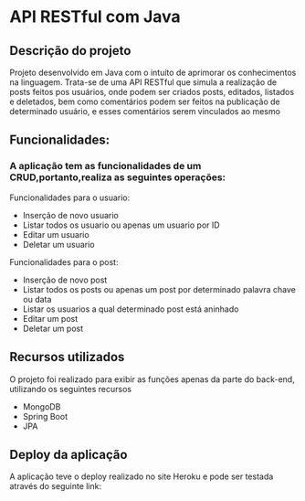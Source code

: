 # API RESTful com Java

## Descrição do projeto
Projeto desenvolvido em Java com o intuito de aprimorar os conhecimentos na linguagem. Trata-se de uma API RESTful que simula a realização de posts feitos pos usuários, onde podem ser criados posts, editados, listados e deletados, bem como comentários podem ser feitos na publicação de determinado usuário, e esses comentários serem vinculados ao mesmo

## Funcionalidades:

### A aplicação tem as funcionalidades de um CRUD,portanto,realiza as seguintes operações:

Funcionalidades para o usuario:

<ul>
  <li>Inserção de novo usuario</li>
  <li>Listar todos os usuario ou apenas um usuario por ID</li>
  <li>Editar um usuario</li>
  <li>Deletar um usuario</li>
</ul>

Funcionalidades para o post:
<ul>
  <li>Inserção de novo post</li>
  <li>Listar todos os posts ou apenas um post por determinado palavra chave ou data</li>
  <li>Listar os usuarios a qual determinado post está aninhado</li>
  <li>Editar um post</li>
  <li>Deletar um post</li>
</ul>

## Recursos utilizados

O projeto foi realizado para exibir as funções apenas da parte do back-end, utilizando os seguintes recursos

<ul>
  <li>MongoDB</li>
  <li>Spring Boot</li>
  <li>JPA</li>
</ul>

## Deploy da aplicação

A aplicação teve o deploy realizado no site Heroku e pode ser testada através do seguinte link:
